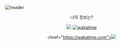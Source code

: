 ![header](https://capsule-render.vercel.app/api?type=venom&height=200&color=A6E1E6&text=Hello&fontAlign=50&descAlign=50&fontAlignY=50&fontColor=444444&animation=fadeIn&rotate=0&section=header&reversal=false)
             


<center>
    나의 정보는?
    
<a href = "https://github.com/csiimnida"><img src="https://img.shields.io/badge/github-181717?style=flat-square&Blogger&logoColor=white"/></a>
[![wakatime](https://wakatime.com/badge/user/e126e2dc-d14d-4d98-887c-4022b073fa92.svg)](https://wakatime.com/@e126e2dc-d14d-4d98-887c-4022b073fa92)
</div>

  <href="https://wakatime.com"><img src="https://wakatime.com/share/@e126e2dc-d14d-4d98-887c-4022b073fa92/cedbe9bb-e67a-42a7-8de9-a9c276675004.png" />
</center>
